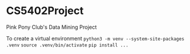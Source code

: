 # CS5402Project
Pink Pony Club's Data Mining Project

To create a virtual environment
```python3 -m venv --system-site-packages .venv```
```source .venv/bin/activate```
```pip install ...```
